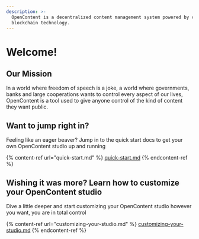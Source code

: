 ```yaml
---
description: >-
  OpenContent is a decentralized content management system powered by crypto and
  blockchain technology.
---
```


# Welcome!

## Our Mission

In a world where freedom of speech is a joke, a world where governments, banks and large cooperations wants to control every aspect of our lives, OpenContent is a tool used to give anyone control of the kind of content they want public.

## Want to jump right in?

Feeling like an eager beaver? Jump in to the quick start docs to get your own OpenContent studio up and running

{% content-ref url="quick-start.md" %}
[quick-start.md](quick-start.md)
{% endcontent-ref %}

## Wishing it was more? Learn how to customize your OpenContent studio

Dive a little deeper and start customizing your OpenContent studio however you want, you are in total control

{% content-ref url="customizing-your-studio.md" %}
[customizing-your-studio.md](customizing-your-studio.md)
{% endcontent-ref %}
